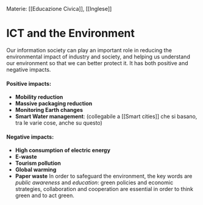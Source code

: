 Materie: [[Educazione Civica]], [[Inglese]]

# ICT and the Environment
Our information society can play an important role in reducing the environmental impact of industry and society, and helping us understand our environment so that we can better protect it.
It has both positive and negative impacts.
#### Positive impacts:
- **Mobility reduction**
- **Massive packaging reduction**
- **Monitoring Earth changes**
- **Smart Water management**:
	(collegabile a [[Smart cities]] che si basano, tra le varie cose, anche su questo)
#### Negative impacts:
- **High consumption of electric energy**
- **E-waste**
- **Tourism pollution**
- **Global warming**
- **Paper waste**
In order to safeguard the environment, the key words are *public awareness* and *education*: green policies and economic strategies, collaboration and cooperation are essential in order to think green and to act green.